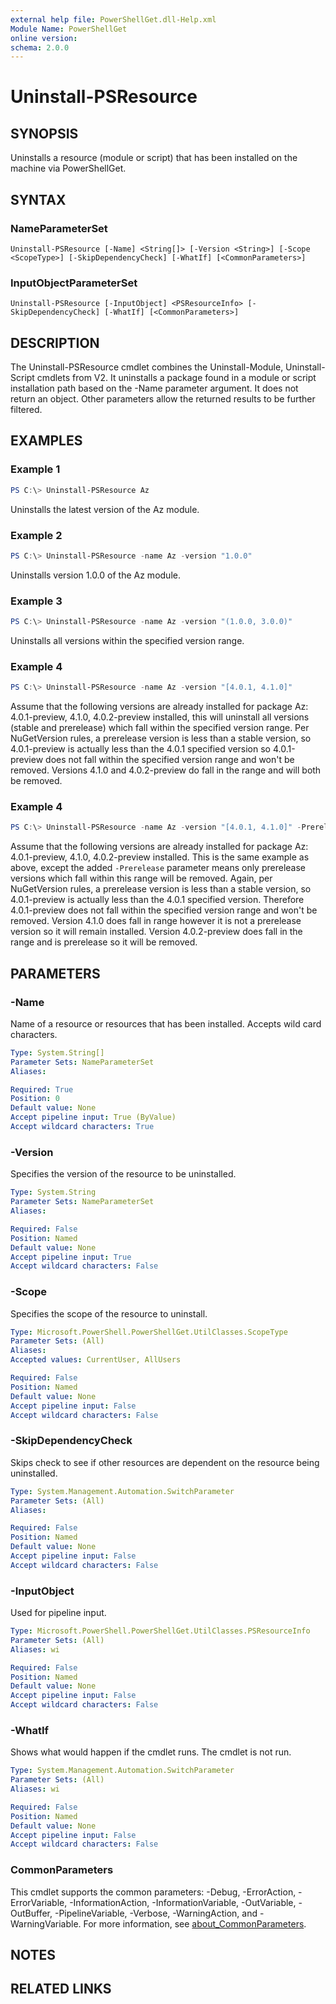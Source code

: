 ```yaml
---
external help file: PowerShellGet.dll-Help.xml
Module Name: PowerShellGet
online version:
schema: 2.0.0
---
```


# Uninstall-PSResource

## SYNOPSIS
Uninstalls a resource (module or script) that has been installed on the machine via PowerShellGet.

## SYNTAX

### NameParameterSet
```
Uninstall-PSResource [-Name] <String[]> [-Version <String>] [-Scope <ScopeType>] [-SkipDependencyCheck] [-WhatIf] [<CommonParameters>]
```

### InputObjectParameterSet
```
Uninstall-PSResource [-InputObject] <PSResourceInfo> [-SkipDependencyCheck] [-WhatIf] [<CommonParameters>]
```

## DESCRIPTION
The Uninstall-PSResource cmdlet combines the Uninstall-Module, Uninstall-Script cmdlets from V2. 
It uninstalls a package found in a module or script installation path based on the -Name parameter argument. 
It does not return an object. 
Other parameters allow the returned results to be further filtered.

## EXAMPLES

### Example 1
```powershell
PS C:\> Uninstall-PSResource Az
```

Uninstalls the latest version of the Az module.

### Example 2
```powershell
PS C:\> Uninstall-PSResource -name Az -version "1.0.0"
```

Uninstalls version 1.0.0 of the Az module.

### Example 3
```powershell
PS C:\> Uninstall-PSResource -name Az -version "(1.0.0, 3.0.0)"
```

Uninstalls all versions within the specified version range.

### Example 4
```powershell
PS C:\> Uninstall-PSResource -name Az -version "[4.0.1, 4.1.0]"
```

Assume that the following versions are already installed for package Az: 4.0.1-preview, 4.1.0, 4.0.2-preview installed, this will uninstall all versions (stable and prerelease) which fall within the specified version range. Per NuGetVersion rules, a prerelease version is less than a stable version, so 4.0.1-preview is actually less than the 4.0.1 specified version so 4.0.1-preview does not fall within the specified version range and won't be removed. Versions 4.1.0 and 4.0.2-preview do fall in the range and will both be removed.

### Example 4
```powershell
PS C:\> Uninstall-PSResource -name Az -version "[4.0.1, 4.1.0]" -Prerelease
```

Assume that the following versions are already installed for package Az: 4.0.1-preview, 4.1.0, 4.0.2-preview installed. This is the same example as above, except the added `-Prerelease` parameter means only prerelease versions which fall within this range will be removed. Again, per NuGetVersion rules, a prerelease version is less than a stable version, so 4.0.1-preview is actually less than the 4.0.1 specified version. Therefore 4.0.1-preview does not fall within the specified version range and won't be removed. Version 4.1.0 does fall in range however it is not a prerelease version so it will remain installed. Version 4.0.2-preview does fall in the range and is prerelease so it will be removed.


## PARAMETERS

### -Name
Name of a resource or resources that has been installed. Accepts wild card characters.

```yaml
Type: System.String[]
Parameter Sets: NameParameterSet
Aliases:

Required: True
Position: 0
Default value: None
Accept pipeline input: True (ByValue)
Accept wildcard characters: True
```

### -Version
Specifies the version of the resource to be uninstalled.

```yaml
Type: System.String
Parameter Sets: NameParameterSet
Aliases:

Required: False
Position: Named
Default value: None
Accept pipeline input: True
Accept wildcard characters: False
```

### -Scope
Specifies the scope of the resource to uninstall.

```yaml
Type: Microsoft.PowerShell.PowerShellGet.UtilClasses.ScopeType
Parameter Sets: (All)
Aliases:
Accepted values: CurrentUser, AllUsers

Required: False
Position: Named
Default value: None
Accept pipeline input: False
Accept wildcard characters: False
```

### -SkipDependencyCheck
Skips check to see if other resources are dependent on the resource being uninstalled.

```yaml
Type: System.Management.Automation.SwitchParameter
Parameter Sets: (All)
Aliases:

Required: False
Position: Named
Default value: None
Accept pipeline input: False
Accept wildcard characters: False
```

### -InputObject
Used for pipeline input.

```yaml
Type: Microsoft.PowerShell.PowerShellGet.UtilClasses.PSResourceInfo
Parameter Sets: (All)
Aliases: wi

Required: False
Position: Named
Default value: None
Accept pipeline input: False
Accept wildcard characters: False
```

### -WhatIf
Shows what would happen if the cmdlet runs.
The cmdlet is not run.

```yaml
Type: System.Management.Automation.SwitchParameter
Parameter Sets: (All)
Aliases: wi

Required: False
Position: Named
Default value: None
Accept pipeline input: False
Accept wildcard characters: False
```

### CommonParameters
This cmdlet supports the common parameters: -Debug, -ErrorAction, -ErrorVariable, -InformationAction, -InformationVariable, -OutVariable, -OutBuffer, -PipelineVariable, -Verbose, -WarningAction, and -WarningVariable. For more information, see [about_CommonParameters](https://go.microsoft.com/fwlink/?LinkID=113216).

## NOTES

## RELATED LINKS
